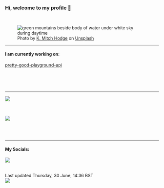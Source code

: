 <h3>Hi, welcome to my profile 👋</h3>

<br />
<figure>
  <img
    src="https://images.unsplash.com/photo-1602488376725-42d2e20c9d24?crop=entropy&cs=tinysrgb&fit=max&fm=jpg&ixid=MnwyNzQ3MDB8MHwxfHJhbmRvbXx8fHx8fHx8fDE2NTY1OTIzNTM&ixlib=rb-1.2.1&q=80&w=1080&auto=format"
    alt="green mountains beside body of water under white sky during daytime" 
  />
  <figcaption>Photo by <a
    href="https://unsplash.com/@kmitchhodge?utm_source=Profile%20readme&utm_medium=referral">K. Mitch Hodge</a> on <a
    href="https://unsplash.com/?utm_source=Profile%20readme&utm_medium=referral">Unsplash</a></figcaption>
</figure>


<hr />
<h4>I am currently working on:</h4>
<a href="https://github.com/ShaneLucy/pretty-good-playground-api">pretty-good-playground-api</a>

<br /><br /><br />

<hr />
<img
  src="https://github-readme-stats.vercel.app/api?username=shanelucy&show_icons=true&theme=calm"
/>
<br /><br /><br />

<img 
  src="https://github-readme-stats.vercel.app/api/top-langs/?username=shanelucy&theme=calm"
/>
<br /><br /><br /><br />
<hr />
<h4>My Socials:</h4>
<a href="https://uk.linkedin.com/in/shane-lucy-4735b616a">
  <img
    src="https://img.shields.io/badge/linkedin%20-%230077B5.svg?&style=for-the-badge&logo=linkedin&logoColor=white"
  />
</a>
<br /><br /><br />
Last updated Thursday, 30 June, 14:36 BST
<br />
<img
  src="https://github.com/ShaneLucy/ShaneLucy/workflows/README%20build/badge.svg"
/>
